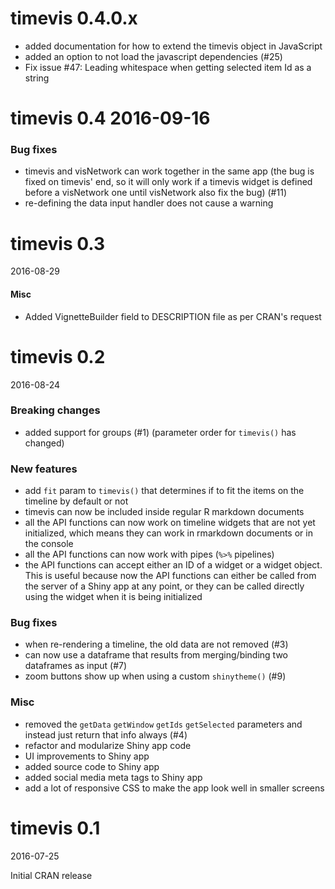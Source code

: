 # timevis 0.4.0.x

- added documentation for how to extend the timevis object in JavaScript
- added an option to not load the javascript dependencies (#25)
- Fix issue #47: Leading whitespace when getting selected item Id as a string

# timevis 0.4 2016-09-16

### Bug fixes

- timevis and visNetwork can work together in the same app (the bug is fixed on timevis' end, so it will only work if a timevis widget is defined before a visNetwork one until visNetwork also fix the bug) (#11)
- re-defining the data input handler does not cause a warning 

# timevis 0.3

2016-08-29

#### Misc

- Added VignetteBuilder field to DESCRIPTION file as per CRAN's request

# timevis 0.2

2016-08-24

### Breaking changes

- added support for groups (#1) (parameter order for `timevis()` has changed)

### New features

- add `fit` param to `timevis()` that determines if to fit the items on the timeline by default or not
- timevis can now be included inside regular R markdown documents
- all the API functions can now work on timeline widgets that are not yet initialized, which means they can work in rmarkdown documents or in the console
- all the API functions can now work with pipes (`%>%` pipelines)
- the API functions can accept either an ID of a widget or a widget object. This is useful because now the API functions can either be called from the server of a Shiny app at any point, or they can be called directly using the widget when it is being initialized

### Bug fixes

- when re-rendering a timeline, the old data are not removed (#3)
- can now use a dataframe that results from merging/binding two dataframes as input (#7)
- zoom buttons show up when using a custom `shinytheme()` (#9)

### Misc

- removed the `getData` `getWindow` `getIds` `getSelected` parameters and instead just return that info always (#4)
- refactor and modularize Shiny app code
- UI improvements to Shiny app
- added source code to Shiny app
- added social media meta tags to Shiny app 
- add a lot of responsive CSS to make the app look well in smaller screens

# timevis 0.1

2016-07-25

Initial CRAN release

